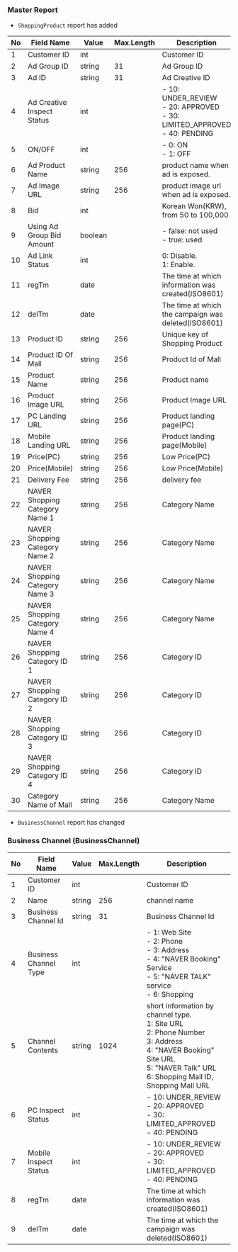 ### Master Report
   * `ShoppingProduct` report has added
   
No|Field Name|Value|Max.Length|Description
----|---|---|---|---
1|Customer ID|int||Customer ID
2|Ad Group ID|string|31|Ad Group ID
3|Ad ID|string|31|Ad Creative ID
4|Ad Creative Inspect Status|int|| - 10: UNDER_REVIEW<br/> - 20: APPROVED<br/> - 30: LIMITED_APPROVED<br/> - 40: PENDING
5|ON/OFF|int|| - 0: ON<br/> - 1: OFF
6|Ad Product Name|string|256|product name when ad is exposed.
7|Ad Image URL|string|256|product image url when ad is exposed.
8|Bid|int||Korean Won(KRW), from 50 to 100,000
9|Using Ad Group Bid Amount|boolean|| - false: not used <br/> - true: used
10|Ad Link Status|int||0: Disable.<br/>1: Enable.
11|regTm|date||The time at which information was created(ISO8601)
12|delTm|date||The time at which the campaign was deleted(ISO8601)
13|Product ID|string|256|Unique key of Shopping Product
14|Product ID Of Mall|string|256|Product Id of Mall
15|Product Name|string|256|Product name
16|Product Image URL|string|256|Product Image URL
17|PC Landing URL|string|256|Product landing page(PC)
18|Mobile Landing URL|string|256|Product landing page(Mobile)
19|Price(PC)|string|256|Low Price(PC)
20|Price(Mobile)|string|256|Low Price(Mobile)
21|Delivery Fee|string|256|delivery fee
22|NAVER Shopping Category Name 1|string|256|Category Name
23|NAVER Shopping Category Name 2|string|256|Category Name
24|NAVER Shopping Category Name 3|string|256|Category Name
25|NAVER Shopping Category Name 4|string|256|Category Name
26|NAVER Shopping Category ID 1|string|256|Category ID
27|NAVER Shopping Category ID 2|string|256|Category ID
28|NAVER Shopping Category ID 3|string|256|Category ID
29|NAVER Shopping Category ID 4|string|256|Category ID
30|Category Name of Mall|string|256|Category Name

   * `BusinessChannel` report has changed
   
### Business Channel (BusinessChannel)
No|Field Name|Value|Max.Length|Description
----|---|---|---|---
1|Customer ID|int||Customer ID
2|Name|string|256|channel name
3|Business Channel Id|string|31|Business Channel Id
4|Business Channel Type|int|| - 1: Web Site<br/> - 2: Phone<br/> - 3: Address<br/> - 4: "NAVER Booking" Service<br/> - 5: "NAVER TALK" service<br/> - 6: Shopping
5|Channel Contents|string|1024|short information by channel type.<br/>	1: Site URL<br/>	2: Phone Number<br/>	3: Address<br/>	4: "NAVER Booking" Site URL<br/>	5: "NAVER Talk" URL<br/>	6: Shopping Mall ID, Shopping Mall URL
6|PC Inspect Status|int|| - 10: UNDER_REVIEW<br/> - 20: APPROVED<br/> - 30: LIMITED_APPROVED<br/> - 40: PENDING
7|Mobile Inspect Status|int|| - 10: UNDER_REVIEW<br/> - 20: APPROVED<br/> - 30: LIMITED_APPROVED<br/> - 40: PENDING
8|regTm|date||The time at which information was created(ISO8601)
9|delTm|date||The time at which the campaign was deleted(ISO8601)
